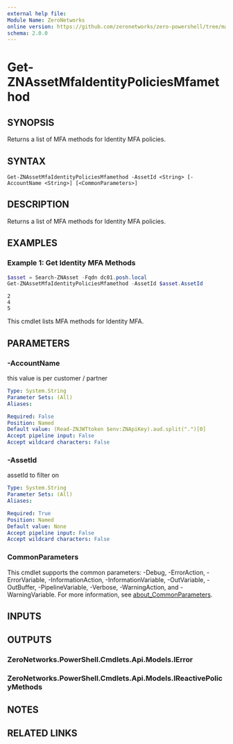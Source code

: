```yaml
---
external help file:
Module Name: ZeroNetworks
online version: https://github.com/zeronetworks/zero-powershell/tree/master/src/help/zeronetworks/get-znassetmfaidentitypoliciesmfamethod
schema: 2.0.0
---
```


# Get-ZNAssetMfaIdentityPoliciesMfamethod

## SYNOPSIS
Returns a list of MFA methods for Identity MFA policies.

## SYNTAX

```
Get-ZNAssetMfaIdentityPoliciesMfamethod -AssetId <String> [-AccountName <String>] [<CommonParameters>]
```

## DESCRIPTION
Returns a list of MFA methods for Identity MFA policies.

## EXAMPLES

### Example 1: Get Identity MFA Methods
```powershell
$asset = Search-ZNAsset -Fqdn dc01.posh.local
Get-ZNAssetMfaIdentityPoliciesMfamethod -AssetId $asset.AssetId
```

```output
2
4
5
```

This cmdlet lists MFA methods for Identity MFA.

## PARAMETERS

### -AccountName
this value is per customer / partner

```yaml
Type: System.String
Parameter Sets: (All)
Aliases:

Required: False
Position: Named
Default value: (Read-ZNJWTtoken $env:ZNApiKey).aud.split(".")[0]
Accept pipeline input: False
Accept wildcard characters: False
```

### -AssetId
assetId to filter on

```yaml
Type: System.String
Parameter Sets: (All)
Aliases:

Required: True
Position: Named
Default value: None
Accept pipeline input: False
Accept wildcard characters: False
```

### CommonParameters
This cmdlet supports the common parameters: -Debug, -ErrorAction, -ErrorVariable, -InformationAction, -InformationVariable, -OutVariable, -OutBuffer, -PipelineVariable, -Verbose, -WarningAction, and -WarningVariable. For more information, see [about_CommonParameters](http://go.microsoft.com/fwlink/?LinkID=113216).

## INPUTS

## OUTPUTS

### ZeroNetworks.PowerShell.Cmdlets.Api.Models.IError

### ZeroNetworks.PowerShell.Cmdlets.Api.Models.IReactivePolicyMethods

## NOTES

## RELATED LINKS


